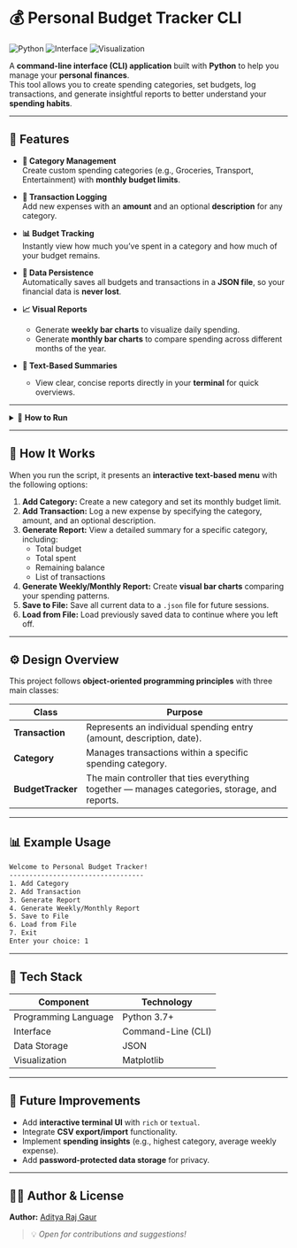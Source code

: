 # 💰 Personal Budget Tracker CLI

![Python](https://img.shields.io/badge/Python-3.7%2B-blue?logo=python)
![Interface](https://img.shields.io/badge/Interface-CLI-lightgrey?logo=terminal)
![Visualization](https://img.shields.io/badge/Visualization-Matplotlib-orange?logo=plotly)

A **command-line interface (CLI) application** built with **Python** to help you manage your **personal finances**.  
This tool allows you to create spending categories, set budgets, log transactions, and generate insightful reports to better understand your **spending habits**.

---

## 🚀 Features

- **📂 Category Management**  
  Create custom spending categories (e.g., Groceries, Transport, Entertainment) with **monthly budget limits**.

- **💸 Transaction Logging**  
  Add new expenses with an **amount** and an optional **description** for any category.

- **📊 Budget Tracking**  
  Instantly view how much you’ve spent in a category and how much of your budget remains.

- **💾 Data Persistence**  
  Automatically saves all budgets and transactions in a **JSON file**, so your financial data is **never lost**.

- **📈 Visual Reports**
  - Generate **weekly bar charts** to visualize daily spending.
  - Generate **monthly bar charts** to compare spending across different months of the year.

- **🧾 Text-Based Summaries**
  - View clear, concise reports directly in your **terminal** for quick overviews.

---

<details>
<summary>🧩 <b>How to Run</b></summary>

### ✅ Prerequisites

- **Python 3.7+**
- Required Python Libraries:

```bash
pip install matplotlib
```

---

### ▶️ Execution Steps

1. **Clone or Download** this repository to your local machine.  
2. **Install** the required library:  
   ```bash
   pip install matplotlib
   ```
3. **Navigate** to the project directory in your terminal.  
4. **Run** the application:  
   ```bash
   python budget_tracker.py
   ```

</details>

---

## 🧱 How It Works

When you run the script, it presents an **interactive text-based menu** with the following options:

1. **Add Category:** Create a new category and set its monthly budget limit.  
2. **Add Transaction:** Log a new expense by specifying the category, amount, and an optional description.  
3. **Generate Report:** View a detailed summary for a specific category, including:
   - Total budget  
   - Total spent  
   - Remaining balance  
   - List of transactions  
4. **Generate Weekly/Monthly Report:** Create **visual bar charts** comparing your spending patterns.  
5. **Save to File:** Save all current data to a `.json` file for future sessions.  
6. **Load from File:** Load previously saved data to continue where you left off.

---

## ⚙️ Design Overview

This project follows **object-oriented programming principles** with three main classes:

| Class | Purpose |
|-------|----------|
| **Transaction** | Represents an individual spending entry (amount, description, date). |
| **Category** | Manages transactions within a specific spending category. |
| **BudgetTracker** | The main controller that ties everything together — manages categories, storage, and reports. |

---

## 📊 Example Usage

```bash
Welcome to Personal Budget Tracker!
----------------------------------
1. Add Category
2. Add Transaction
3. Generate Report
4. Generate Weekly/Monthly Report
5. Save to File
6. Load from File
7. Exit
Enter your choice: 1
```

---

## 🧰 Tech Stack

| Component | Technology |
|------------|-------------|
| Programming Language | Python 3.7+ |
| Interface | Command-Line (CLI) |
| Data Storage | JSON |
| Visualization | Matplotlib |

---

## 🧠 Future Improvements

- Add **interactive terminal UI** with `rich` or `textual`.  
- Integrate **CSV export/import** functionality.  
- Implement **spending insights** (e.g., highest category, average weekly expense).  
- Add **password-protected data storage** for privacy.  

---

## 👨‍💻 Author & License

**Author:** [Aditya Raj Gaur](https://github.com/)  

> 💡 *Open for contributions and suggestions!*  
